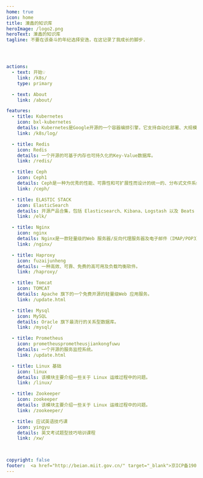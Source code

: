 ```yaml
---
home: true
icon: home
title: 濼鑫的知识库
heroImage: /logo2.png
heroText: 濼鑫的知识库
tagline: 不要在该奋斗的年纪选择安逸，在这记录了我成长的脚步.




actions:
  - text: 开始💡
    link: /k8s/
    type: primary

  - text: About
    link: /about/

features:
  - title: Kubernetes
    icon: bxl-kubernetes
    details: Kubernetes是Google开源的一个容器编排引擎，它支持自动化部署、大规模可伸缩、应用容器化管理。
    link: /k8s/log/

  - title: Redis 
    icon: Redis
    details: 一个开源的可基于内存也可持久化的Key-Value数据库。
    link: /redis/

  - title: Ceph
    icon: Ceph1
    details: Ceph是一种为优秀的性能、可靠性和可扩展性而设计的统一的、分布式文件系统。
    link: /ceph/

  - title: ELASTIC STACK
    icon: ElasticSearch
    details: 开源产品合集，包括 Elasticsearch、Kibana、Logstash 以及 Beats 等
    link: /elk/

  - title: Nginx
    icon: nginx
    details: Nginx是一款轻量级的Web 服务器/反向代理服务器及电子邮件（IMAP/POP3）代理服务器。
    link: /nginx/

  - title: Haproxy
    icon: fuzaijunheng
    details: 一种高效、可靠、免费的高可用及负载均衡软件。
    link: /haproxy/

  - title: Tomcat
    icon: TOMCAT
    details: Apache 旗下的一个免费开源的轻量级Web 应用服务。
    link: /update.html

  - title: Mysql
    icon: MySQL
    details: Oracle 旗下最流行的关系型数据库。
    link: /mysql/

  - title: Prometheus
    icon: prometheusprometheusjiankongfuwu
    details: 一个开源的服务监控系统。
    link: /update.html

  - title: Linux 基础
    icon: linux
    details: 该模块主要介绍一些关于 Linux 运维过程中的问题。
    link: /linux/

  - title: Zookeeper
    icon: zookeeper
    details: 该模块主要介绍一些关于 Linux 运维过程中的问题。
    link: /zookeeper/

  - title: 应试英语技巧课
    icon: yingyu
    details: 英文考试题型技巧培训课程
    link: /xw/

  

copyright: false
footer:  <a href="http://beian.miit.gov.cn/" target="_blank">京ICP备19033045号-1 </a> |  Copyright © 2023 Ryan's Notebook
---
```


